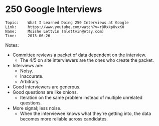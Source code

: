 # 250 Google Interviews

```
Topic:    What I Learned Doing 250 Interviews at Google
Link:     https://www.youtube.com/watch?v=r8RxkpUvxK0
Name:     Moishe Lettvin (mlettvin@etsy.com)
Time:     2013-06-26
```

Notes:

- Committee reviews a packet of data dependent on the interview.
  - The 4/5 on site interviewers are the ones who create the packet.
- Interviews are:
  - Noisy.
  - Inaccurate.
  - Arbitrary.
- Good interviewers are generous.
- Good questions are like onions.
  - Iteration on the same problem instead of multiple unrelated questions.
- More signal; less noise.
  - When the interviewee knows what they're getting into, the data becomes more reliable across candidates.
